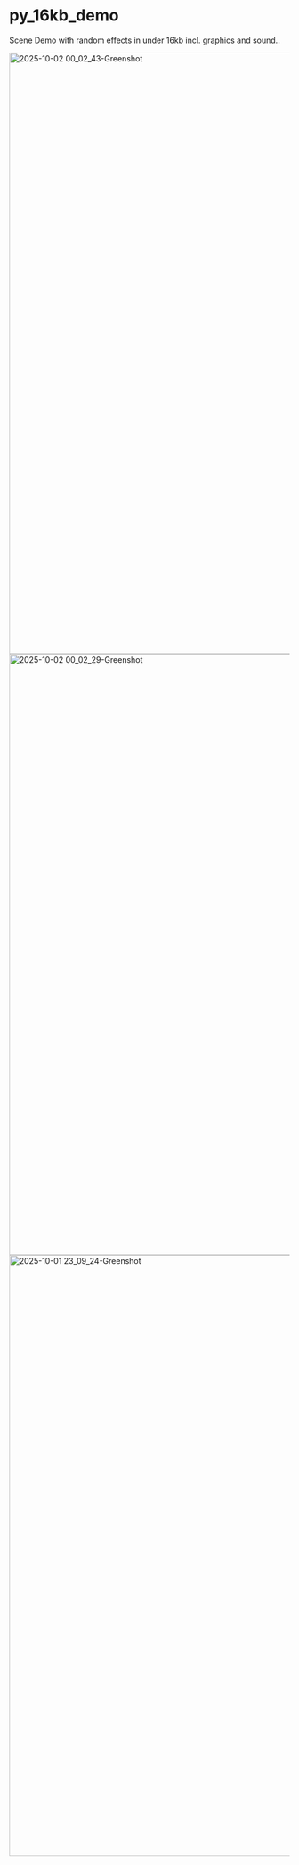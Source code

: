 # py_16kb_demo
Scene Demo with random effects in under 16kb incl. graphics and sound..

<img width="2560" height="1080" alt="2025-10-02 00_02_43-Greenshot" src="https://github.com/user-attachments/assets/027e1e46-630c-4d46-83a5-97fa0db7143e" />

<img width="2560" height="1080" alt="2025-10-02 00_02_29-Greenshot" src="https://github.com/user-attachments/assets/cf46d7c5-c1be-4c7e-bddd-f9f57c274a9c" />

<img width="2560" height="1080" alt="2025-10-01 23_09_24-Greenshot" src="https://github.com/user-attachments/assets/c8032e2c-6c7e-4eb1-b53f-f68aaa144e13" />

